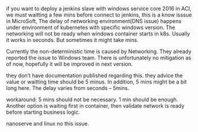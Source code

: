 if you want to deploy a jenkins slave with windows service core 2016 in ACI, we must waitting a few mins before connect to jenkins, this is a know isssue in MicroSoft, The delay of networking environment(DNS issue) happens under environment of kubernetes with specific windows version. The networking will not be ready when windows container starts in k8s. Usually it works in seconds. But sometimes it might take mins.

 Currently the non-deterministic time is caused by Networking. They already reported the issue to Windows team. There is unfortunately no mitigation as of now, hopefully it will be improved in next version.
 
they don’t have documentation published regarding this. they advice the value or waitting time should be 5 minus. In addition, 5 mins might be a bit long here. The delay varies from seconds – 5mins.  


workaround: 5 mins should not be necessary. 1 min should be enough. Another option is waiting first in container, then validate network is ready before starting business logic.

nanoserve and linux no this issue.
